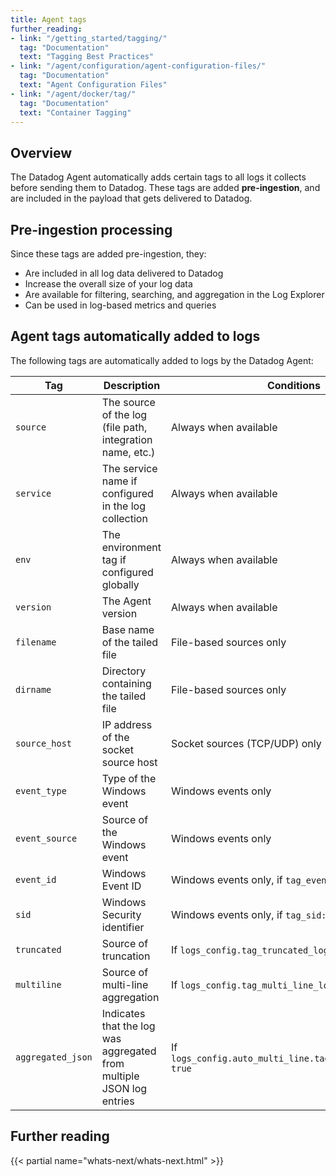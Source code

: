 ```yaml
---
title: Agent tags
further_reading:
- link: "/getting_started/tagging/"
  tag: "Documentation"
  text: "Tagging Best Practices"
- link: "/agent/configuration/agent-configuration-files/"
  tag: "Documentation"
  text: "Agent Configuration Files"
- link: "/agent/docker/tag/"
  tag: "Documentation"
  text: "Container Tagging"
---
```


## Overview

The Datadog Agent automatically adds certain tags to all logs it collects before sending them to Datadog. These tags are added **pre-ingestion**, and are included in the payload that gets delivered to Datadog.

## Pre-ingestion processing

Since these tags are added pre-ingestion, they:

* Are included in all log data delivered to Datadog
* Increase the overall size of your log data
* Are available for filtering, searching, and aggregation in the Log Explorer
* Can be used in log-based metrics and queries

## Agent tags automatically added to logs

The following tags are automatically added to logs by the Datadog Agent:

| Tag | Description | Conditions |
|-----|-------------|-------------|
| `source` | The source of the log (file path, integration name, etc.) | Always when available |
| `service` | The service name if configured in the log collection | Always when available |
| `env` | The environment tag if configured globally | Always when available |
| `version` | The Agent version | Always when available |
| `filename` | Base name of the tailed file | File-based sources only |
| `dirname` | Directory containing the tailed file | File-based sources only |
| `source_host` | IP address of the socket source host | Socket sources (TCP/UDP) only |
| `event_type` | Type of the Windows event | Windows events only |
| `event_source` | Source of the Windows event | Windows events only |
| `event_id` | Windows Event ID | Windows events only, if `tag_event_id: true` |
| `sid` | Windows Security identifier | Windows events only, if `tag_sid: true` |
| `truncated` | Source of truncation | If `logs_config.tag_truncated_logs: true` |
| `multiline` | Source of multi-line aggregation | If `logs_config.tag_multi_line_logs: true` |
| `aggregated_json` | Indicates that the log was aggregated from multiple JSON log entries | If `logs_config.auto_multi_line.tag_aggregated_json: true` |

## Further reading

{{< partial name="whats-next/whats-next.html" >}}

